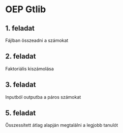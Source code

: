 # OEP Gtlib

## 1. feladat
Fájlban összeadni a számokat

## 2. feladat
Faktoriális kiszámolása

## 3. feladat
Inputból outputba a páros számokat

## 5. feladat
Összessített átlag alapján megtalálni a legjobb tanulót
